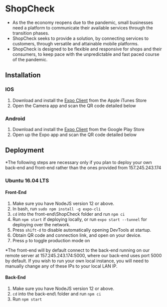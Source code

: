 # ShopCheck

- As the the economy reopens due to the pandemic, small businesses need a platform to communicate their available services through the transition phases.
- ShopCheck seeks to provide a solution, by connecting services to customers, through versatile and attainable mobile platforms.
- ShopCheck is designed to be flexible and responsive for shops and their consumers, to keep pace with the unpredictable and fast paced course of the pandemic.

## Installation
### IOS
1. Download and install the [Expo Client](https://apps.apple.com/us/app/expo-client/id982107779) from the Apple iTunes Store
2. Open the Camera app and scan the QR code detailed below
### Android
1. Download and install the [Expo Client](https://play.google.com/store/apps/details?id=host.exp.exponent&hl=en_US) from the Google Play Store
2. Open up the Expo app and scan the QR code detailed below

## Deployment
*The following steps are necessary only if you plan to deploy your own back-end and front-end rather than the ones provided from 157.245.243.174

### Ubuntu 16.04 LTS
#### Front-End

1. Make sure you have NodeJS version 12 or above.
2. In bash, run ```sudo npm install -g expo-cli```
3. ```cd``` into the front-end\ShopCheck folder and run ```npm ci```
4. Run ```npm start``` if deploying locally, or run ```expo start --tunnel``` for deploying over the network.
5. Press ```shift-d``` to disable automatically opening DevTools at startup.
6. Obtain QR code and connection link, and open on your device.
7. Press ```p``` to toggle production mode on

*The front-end will by default connect to the back-end running on our remote server at 157.245.243.174:5000, where our back-end uses port 5000 by default. If you wish to run your own local instance, you will need to manually change any of these IPs to your local LAN IP.

#### Back-End 

1. Make sure you have NodeJS version 12 or above.
2. ```cd``` into the back-end\ folder and run ```npm ci```
3. Run ```npm start```



